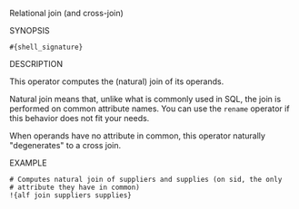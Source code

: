 
Relational join (and cross-join)

SYNOPSIS

    #{shell_signature}

DESCRIPTION

This operator computes the (natural) join of its operands. 

Natural join means that, unlike what is commonly used in SQL, the join is 
performed on common attribute names. You can use the `rename` operator if this 
behavior does not fit your needs.

When operands have no attribute in common, this operator naturally "degenerates" 
to a cross join.

EXAMPLE

    # Computes natural join of suppliers and supplies (on sid, the only 
    # attribute they have in common)
    !{alf join suppliers supplies}

